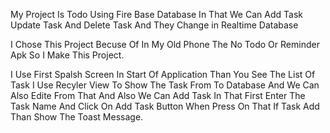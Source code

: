 My Project Is Todo Using Fire Base Database In That We Can Add Task Update Task And Delete Task And They Change in Realtime Database

I Chose This Project Becuse Of In My Old Phone The No Todo Or Reminder Apk So I Make This Project.

I Use First Spalsh Screen In Start Of Application Than You See The List Of Task I Use Recyler View To Show The Task From To Database And We Can Also Edite From That And Also We Can Add Task 
In That First Enter The Task Name And Click On Add Task Button When Press On That If Task Add Than Show The Toast Message.



